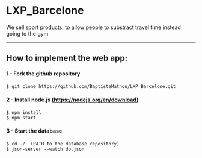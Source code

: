 # LXP_Barcelone

We sell sport products, to allow people to substract travel time instead going to the gym

***
## How to implement the web app:

#### 1 - Fork the github repository
```
$ git clone https://github.com/BaptisteMathon/LXP_Barcelone.git
```
#### 2 - Install node.js (https://nodejs.org/en/download)
```
$ npm install
$ npm start
```

#### 3 - Start the database
```
$ cd ./  (PATH to the database repository)
$ json-server --watch db.json
```
